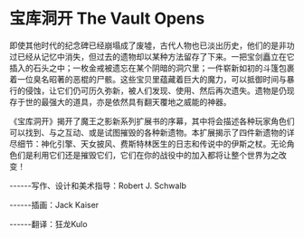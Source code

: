# 宝库洞开 The Vault Opens

即使其他时代的纪念碑已经崩塌成了废墟，古代人物也已淡出历史，他们的是非功过已经从记忆中消失，但过去的遗物却以某种方法留存了下来。一把宝剑矗立在它插入的石头之中；一枚金戒被遗忘在某个阴暗的洞穴里；一件崭新如初的斗篷包裹着一位臭名昭著的恶棍的尸骸。这些宝贝里蕴藏着巨大的魔力，可以抵御时间与暴行的侵蚀，让它们仍可历久弥新，被人们发现、使用、然后再次遗失。遗物是仍现存于世的最强大的道具，亦是依然具有翻天覆地之威能的神器。

《宝库洞开》揭开了魔王之影新系列扩展书的序幕，其中将会描述各种玩家角色们可以找到、与之互动、或是试图摧毁的各种新遗物。本扩展揭示了四件新遗物的详尽细节：神化引擎、天女披风、费斯特林医生的日志和传说中的伊斯之杖。无论角色们是利用它们还是摧毁它们，它们在你的战役中的加入都将让整个世界为之改变！

------写作、设计和美术指导：Robert J. Schwalb

------插画：Jack Kaiser

------翻译：狂龙Kulo
